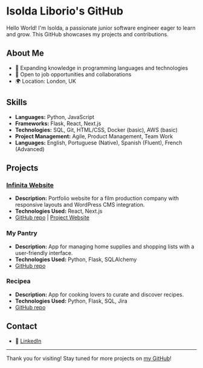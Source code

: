 # Isolda Liborio's GitHub

Hello World! I'm Isolda, a passionate junior software engineer eager to learn and grow. This GitHub showcases my projects and contributions.

## About Me

- 🌱 Expanding knowledge in programming languages and technologies
- 🔭 Open to job opportunities and collaborations
- 🌍 Location: London, UK

## Skills

- **Languages:** Python, JavaScript
- **Frameworks:** Flask, React, Next.js
- **Technologies:** SQL, Git, HTML/CSS, Docker (basic), AWS (basic)
- **Project Management:** Agile, Product Management, Team Work
- **Languages:** English, Portuguese (Native), Spanish (Fluent), French (Advanced)

## Projects

### <a href = "https://www.rubyparkerphotography.com/" target = "_blank"> Infinita Website </a>

- **Description:** Portfolio website for a film production company with responsive layouts and WordPress CMS integration.
- **Technologies Used:** React, Next.js
- [GitHub repo](https://github.com/isoldaliborio/infinita_website) | [Project Website](https://infinitaproductions.com/)

### My Pantry
- **Description:** App for managing home supplies and shopping lists with a user-friendly interface.
- **Technologies Used:** Python, Flask, SQLAlchemy
- [GitHub repo](https://github.com/isoldaliborio/mypantry_api)

### Recipea
- **Description:** App for cooking lovers to curate and discover recipes.
- **Technologies Used:** Python, Flask, SQL, Jira
- [GitHub repo](https://github.com/isoldaliborio/recipea_app)

## Contact

- 💼 [LinkedIn](https://www.linkedin.com/in/isoldaliborio/)

---

Thank you for visiting! Stay tuned for more projects on [my GitHub](https://github.com/isoldaliborio)!






